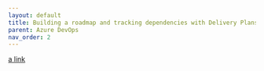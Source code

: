 ```yaml
---
layout: default
title: Building a roadmap and tracking dependencies with Delivery Plans
parent: Azure DevOps
nav_order: 2
---
```


[a link](https://github.com/microsoft/azuredevopslabs/blob/master/labs/azuredevops/deliveryplans/readme.md)